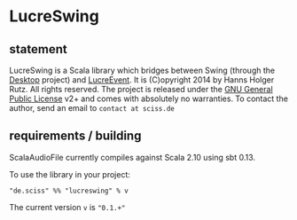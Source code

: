 # LucreSwing

## statement

LucreSwing is a Scala library which bridges between Swing (through the [Desktop](https://github.com/Sciss/Desktop/) project) and [LucreEvent](https://github.com/Sciss/LucreEvent/). It is (C)opyright 2014 by Hanns Holger Rutz. All rights reserved. The project is released under the [GNU General Public License](https://raw.github.com/Sciss/ScalaAudioFile/master/LICENSE) v2+ and comes with absolutely no warranties. To contact the author, send an email to `contact at sciss.de`

## requirements / building

ScalaAudioFile currently compiles against Scala 2.10 using sbt 0.13.

To use the library in your project:

    "de.sciss" %% "lucreswing" % v

The current version `v` is `"0.1.+"`
